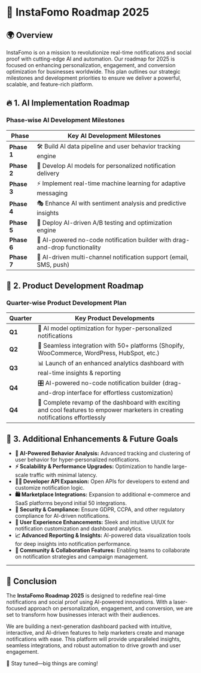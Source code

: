 # 🚀 InstaFomo Roadmap 2025

## 🌍 Overview

InstaFomo is on a mission to revolutionize real-time notifications and social proof with cutting-edge AI and automation. Our roadmap for 2025 is focused on enhancing personalization, engagement, and conversion optimization for businesses worldwide. This plan outlines our strategic milestones and development priorities to ensure we deliver a powerful, scalable, and feature-rich platform.

## 🔥 1. AI Implementation Roadmap

### **Phase-wise AI Development Milestones**

| **Phase**   | **Key AI Development Milestones**                                           |
| ----------- | --------------------------------------------------------------------------- |
| **Phase 1** | 🛠️ Build AI data pipeline and user behavior tracking engine                 |
| **Phase 2** | 🤖 Develop AI models for personalized notification delivery                 |
| **Phase 3** | ⚡ Implement real-time machine learning for adaptive messaging              |
| **Phase 4** | 🎭 Enhance AI with sentiment analysis and predictive insights               |
| **Phase 5** | 🎯 Deploy AI-driven A/B testing and optimization engine                     |
| **Phase 6** | 🎨 AI-powered no-code notification builder with drag-and-drop functionality |
| **Phase 7** | 📩 AI-driven multi-channel notification support (email, SMS, push)          |

## 🚀 2. Product Development Roadmap

### **Quarter-wise Product Development Plan**

| **Quarter** | **Key Product Developments**                                                                                                    |
| ----------- | ------------------------------------------------------------------------------------------------------------------------------- |
| **Q1**      | 🤩 AI model optimization for hyper-personalized notifications                                                                   |
| **Q2**      | 🔌 Seamless integration with 50+ platforms (Shopify, WooCommerce, WordPress, HubSpot, etc.)                                     |
| **Q3**      | 📊 Launch of an enhanced analytics dashboard with real-time insights & reporting                                                |
| **Q4**      | 🎛️ AI-powered no-code notification builder (drag-and-drop interface for effortless customization)                               |
| **Q4**      | 🚀 Complete revamp of the dashboard with exciting and cool features to empower marketers in creating notifications effortlessly |

## 🌟 3. Additional Enhancements & Future Goals

- **🧠 AI-Powered Behavior Analysis:** Advanced tracking and clustering of user behavior for hyper-personalized notifications.
- **⚡ Scalability & Performance Upgrades:** Optimization to handle large-scale traffic with minimal latency.
- **👨‍💻 Developer API Expansion:** Open APIs for developers to extend and customize notification logic.
- **🛍️ Marketplace Integrations:** Expansion to additional e-commerce and SaaS platforms beyond initial 50 integrations.
- **🔐 Security & Compliance:** Ensure GDPR, CCPA, and other regulatory compliance for AI-driven notifications.
- **🎨 User Experience Enhancements:** Sleek and intuitive UI/UX for notification customization and dashboard analytics.
- **📈 Advanced Reporting & Insights:** AI-powered data visualization tools for deep insights into notification performance.
- **🤝 Community & Collaboration Features:** Enabling teams to collaborate on notification strategies and campaign management.

---

## 🎯 **Conclusion**

The **InstaFomo Roadmap 2025** is designed to redefine real-time notifications and social proof using AI-powered innovations. With a laser-focused approach on personalization, engagement, and conversion, we are set to transform how businesses interact with their audiences.

We are building a next-generation dashboard packed with intuitive, interactive, and AI-driven features to help marketers create and manage notifications with ease. This platform will provide unparalleled insights, seamless integrations, and robust automation to drive growth and user engagement.

🚀 Stay tuned—big things are coming!
